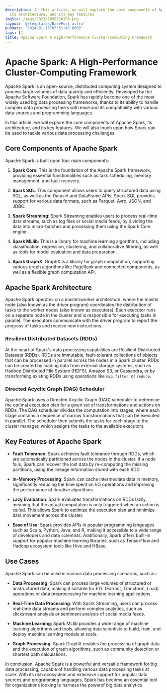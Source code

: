 ```yaml
---
description: In this article, we will explore the core components of Apache Spark,
  its architecture, and its key features
imgSrc: /imgs/2023/1856526150.png
layout: '@/templates/BasePost.astro'
pubDate: '2024-01-15T05:31:42.000Z'
tags: []
title: Apache Spark A High-Performance Cluster-Computing Framework
---
```


# Apache Spark: A High-Performance Cluster-Computing Framework

Apache Spark is an open-source, distributed computing system designed to process large volumes of data quickly and efficiently. Developed by the Apache Software Foundation, Spark has rapidly become one of the most widely used big data processing frameworks, thanks to its ability to handle complex data processing tasks with ease and its compatibility with various data sources and programming languages.

In this article, we will explore the core components of Apache Spark, its architecture, and its key features. We will also touch upon how Spark can be used to tackle various data processing challenges.

## Core Components of Apache Spark

Apache Spark is built upon four main components:

1. **Spark Core**: This is the foundation of the Apache Spark framework, providing essential functionalities such as task scheduling, memory management, and fault recovery.

2. **Spark SQL**: This component allows users to query structured data using SQL, as well as the Dataset and DataFrame APIs. Spark SQL provides support for various data formats, such as Parquet, Avro, JSON, and JDBC.

3. **Spark Streaming**: Spark Streaming enables users to process real-time data streams, such as log files or social media feeds, by dividing the data into micro-batches and processing them using the Spark Core engine.

4. **Spark MLlib**: This is a library for machine learning algorithms, including classification, regression, clustering, and collaborative filtering, as well as tools for model evaluation and data preparation.

5. **Spark GraphX**: GraphX is a library for graph computation, supporting various graph algorithms like PageRank and connected components, as well as a flexible graph computation API.

## Apache Spark Architecture

Apache Spark operates on a master/worker architecture, where the master node (also known as the driver program) coordinates the distribution of tasks to the worker nodes (also known as executors). Each executor runs on a separate node in the cluster and is responsible for executing tasks in parallel. The executors communicate with the driver program to report the progress of tasks and receive new instructions.

### Resilient Distributed Datasets (RDDs)

At the heart of Spark's data processing capabilities are Resilient Distributed Datasets (RDDs). RDDs are immutable, fault-tolerant collections of objects that can be processed in parallel across the nodes in a Spark cluster. RDDs can be created by loading data from external storage systems, such as Hadoop Distributed File System (HDFS), Amazon S3, or Cassandra, or by transforming existing RDDs using operations like `map`, `filter`, or `reduce`.

### Directed Acyclic Graph (DAG) Scheduler

Apache Spark uses a Directed Acyclic Graph (DAG) scheduler to determine the optimal execution plan for a given set of transformations and actions on RDDs. The DAG scheduler divides the computation into stages, where each stage contains a sequence of narrow transformations that can be executed in parallel. The scheduler then submits the tasks for each stage to the cluster manager, which assigns the tasks to the available executors.

## Key Features of Apache Spark

- **Fault Tolerance**: Spark achieves fault tolerance through RDDs, which are automatically partitioned across the nodes in the cluster. If a node fails, Spark can recover the lost data by re-computing the missing partitions, using the lineage information stored with each RDD.

- **In-Memory Processing**: Spark can cache intermediate data in memory, significantly reducing the time spent on I/O operations and improving the performance of iterative algorithms.

- **Lazy Evaluation**: Spark evaluates transformations on RDDs lazily, meaning that the actual computation is only triggered when an action is called. This allows Spark to optimize the execution plan and minimize data movement across the cluster.

- **Ease of Use**: Spark provides APIs in popular programming languages such as Scala, Python, Java, and R, making it accessible to a wide range of developers and data scientists. Additionally, Spark offers built-in support for popular machine learning libraries, such as TensorFlow and Hadoop ecosystem tools like Hive and HBase.

## Use Cases

Apache Spark can be used in various data processing scenarios, such as:

- **Data Processing**: Spark can process large volumes of structured or unstructured data, making it suitable for ETL (Extract, Transform, Load) operations or data preprocessing for machine learning applications.

- **Real-Time Data Processing**: With Spark Streaming, users can process real-time data streams and perform complex analytics, such as clickstream analysis or sentiment analysis of social media feeds.

- **Machine Learning**: Spark MLlib provides a wide range of machine learning algorithms and tools, allowing data scientists to build, train, and deploy machine learning models at scale.

- **Graph Processing**: Spark GraphX enables the processing of graph data and the execution of graph algorithms, such as community detection or shortest path calculations.

In conclusion, Apache Spark is a powerful and versatile framework for big data processing, capable of handling various data processing tasks at scale. With its rich ecosystem and extensive support for popular data sources and programming languages, Spark has become an essential tool for organizations looking to harness the powerof big data analytics.